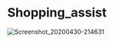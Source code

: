 # Shopping_assist
![Screenshot_20200430-214631](https://user-images.githubusercontent.com/44918472/82035097-b56c1980-96bc-11ea-909a-4522e3c21783.png)

